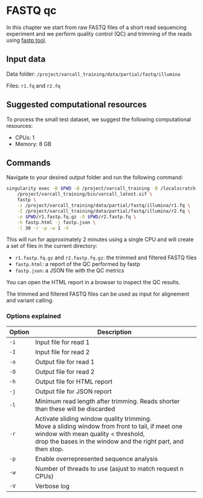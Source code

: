 # FASTQ qc

In this chapter we start from raw FASTQ files of a short read sequencing experiment and we perform quality control (QC) and trimming of the reads using [fastp tool](https://github.com/OpenGene/fastp).

## Input data

Data folder: `/project/varcall_training/data/partial/fastq/illumina`

Files: `r1.fq` and `r2.fq`

## Suggested computational resources

To process the small test dataset, we suggest the following computational resources:

- CPUs: 1
- Memory: 8 GB

## Commands

Navigate to your desired output folder and run the following command:

```bash
singularity exec -B $PWD -B /project/varcall_training -B /localscratch \
	/project/varcall_training/bin/varcall_latest.sif \
	fastp \
	-i /project/varcall_training/data/partial/fastq/illumina/r1.fq \
	-I /project/varcall_training/data/partial/fastq/illumina/r2.fq \
	-o $PWD/r1.fastp.fq.gz -O $PWD/r2.fastp.fq \
	-h fastp.html -j fastp.json \
	-l 30 -r -p -w 1 -V
```

This will run for approximately 2 minutes using a single CPU and will create a set of files in the current directory:

- `r1.fastp.fq.gz` and `r2.fastp.fq.gz`: the trimmed and filtered FASTQ files
- `fastp.html`: a report of the QC performed by fastp
- `fastp.json`: a JSON file with the QC metrics

You can open the HTML report in a browser to inspect the QC results. 

The trimmed and filtered FASTQ files can be used as input for alignement and variant calling.

### Options explained

| Option | Description |
|--------|-------------|	
| `-i` | Input file for read 1 |
| `-I` | Input file for read 2 |
| `-o` | Output file for read 1 |
| `-O` | Output file for read 2 |
| `-h` | Output file for HTML report |
| `-j` | Output file for JSON report |
| `-l` | Minimum read length after trimming. Reads shorter than these will be discarded |
| `-r` | Activate sliding window quality trimming.<br>Move a sliding window from front to tail, if meet one window with mean quality < threshold,<br>drop the bases in the window and the right part, and then stop. |
| `-p` | Enable overrepresented sequence analysis |
| `-w` | Number of threads to use (asjust to match request n CPUs) |
| `-V` | Verbose log |